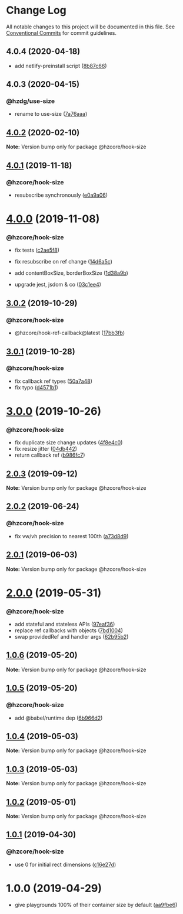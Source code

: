 # Change Log

All notable changes to this project will be documented in this file.
See [Conventional Commits](https://conventionalcommits.org) for commit guidelines.

## 4.0.4 (2020-04-18)


* add netlify-preinstall script ([8b87c66](https://github.com/hzdg/hz-core/commit/8b87c66))


## 4.0.3 (2020-04-15)


### @hzdg/use-size

* rename to use-size ([7a76aaa](https://github.com/hzdg/hz-core/commit/7a76aaa))


## [4.0.2](https://github.com/hzdg/hz-core/compare/@hzcore/hook-size@4.0.1...@hzcore/hook-size@4.0.2) (2020-02-10)

**Note:** Version bump only for package @hzcore/hook-size





## [4.0.1](https://github.com/hzdg/hz-core/compare/@hzcore/hook-size@4.0.0...@hzcore/hook-size@4.0.1) (2019-11-18)


### @hzcore/hook-size

* resubscribe synchronously ([e0a9a06](https://github.com/hzdg/hz-core/commit/e0a9a06))


# [4.0.0](https://github.com/hzdg/hz-core/compare/@hzcore/hook-size@3.0.2...@hzcore/hook-size@4.0.0) (2019-11-08)


### @hzcore/hook-size

* fix tests ([c2ae5f8](https://github.com/hzdg/hz-core/commit/c2ae5f8))
* fix resubscribe on ref change ([14d6a5c](https://github.com/hzdg/hz-core/commit/14d6a5c))
* add contentBoxSize, borderBoxSize ([1d38a9b](https://github.com/hzdg/hz-core/commit/1d38a9b))

* upgrade jest, jsdom & co ([03c1ee4](https://github.com/hzdg/hz-core/commit/03c1ee4))


## [3.0.2](https://github.com/hzdg/hz-core/compare/@hzcore/hook-size@3.0.1...@hzcore/hook-size@3.0.2) (2019-10-29)


### @hzcore/hook-size

* @hzcore/hook-ref-callback@latest ([17bb3fb](https://github.com/hzdg/hz-core/commit/17bb3fb))


## [3.0.1](https://github.com/hzdg/hz-core/compare/@hzcore/hook-size@3.0.0...@hzcore/hook-size@3.0.1) (2019-10-28)


### @hzcore/hook-size

* fix callback ref types ([50a7a48](https://github.com/hzdg/hz-core/commit/50a7a48))
* fix typo ([d4571b1](https://github.com/hzdg/hz-core/commit/d4571b1))


# [3.0.0](https://github.com/hzdg/hz-core/compare/@hzcore/hook-size@2.0.3...@hzcore/hook-size@3.0.0) (2019-10-26)


### @hzcore/hook-size

* fix duplicate size change updates ([4f8e4c0](https://github.com/hzdg/hz-core/commit/4f8e4c0))
* fix resize jitter ([04db442](https://github.com/hzdg/hz-core/commit/04db442))
* return callback ref ([b986fc7](https://github.com/hzdg/hz-core/commit/b986fc7))


## [2.0.3](https://github.com/hzdg/hz-core/compare/@hzcore/hook-size@2.0.2...@hzcore/hook-size@2.0.3) (2019-09-12)

**Note:** Version bump only for package @hzcore/hook-size





## [2.0.2](https://github.com/hzdg/hz-core/compare/@hzcore/hook-size@2.0.1...@hzcore/hook-size@2.0.2) (2019-06-24)


### @hzcore/hook-size

* fix vw/vh precision to nearest 100th ([a73d8d9](https://github.com/hzdg/hz-core/commit/a73d8d9))


## [2.0.1](https://github.com/hzdg/hz-core/compare/@hzcore/hook-size@2.0.0...@hzcore/hook-size@2.0.1) (2019-06-03)

**Note:** Version bump only for package @hzcore/hook-size





# [2.0.0](https://github.com/hzdg/hz-core/compare/@hzcore/hook-size@1.0.6...@hzcore/hook-size@2.0.0) (2019-05-31)


### @hzcore/hook-size

* add stateful and stateless APIs ([97eaf36](https://github.com/hzdg/hz-core/commit/97eaf36))
* replace ref callbacks with objects ([7bd1004](https://github.com/hzdg/hz-core/commit/7bd1004))
* swap providedRef and handler args ([62b95b2](https://github.com/hzdg/hz-core/commit/62b95b2))


## [1.0.6](https://github.com/hzdg/hz-core/compare/@hzcore/hook-size@1.0.5...@hzcore/hook-size@1.0.6) (2019-05-20)

**Note:** Version bump only for package @hzcore/hook-size





## [1.0.5](https://github.com/hzdg/hz-core/compare/@hzcore/hook-size@1.0.4...@hzcore/hook-size@1.0.5) (2019-05-20)


### @hzcore/hook-size

* add @babel/runtime dep ([6b966d2](https://github.com/hzdg/hz-core/commit/6b966d2))


## [1.0.4](https://github.com/hzdg/hz-core/compare/@hzcore/hook-size@1.0.3...@hzcore/hook-size@1.0.4) (2019-05-03)

**Note:** Version bump only for package @hzcore/hook-size





## [1.0.3](https://github.com/hzdg/hz-core/compare/@hzcore/hook-size@1.0.2...@hzcore/hook-size@1.0.3) (2019-05-03)

**Note:** Version bump only for package @hzcore/hook-size





## [1.0.2](https://github.com/hzdg/hz-core/compare/@hzcore/hook-size@1.0.1...@hzcore/hook-size@1.0.2) (2019-05-01)

**Note:** Version bump only for package @hzcore/hook-size





## [1.0.1](https://github.com/hzdg/hz-core/compare/@hzcore/hook-size@1.0.0...@hzcore/hook-size@1.0.1) (2019-04-30)


### @hzcore/hook-size

* use 0 for initial rect dimensions ([c16e27d](https://github.com/hzdg/hz-core/commit/c16e27d))


# 1.0.0 (2019-04-29)


* give playgrounds 100% of their container size by default ([aa9fbe6](https://github.com/hzdg/hz-core/commit/aa9fbe6))
